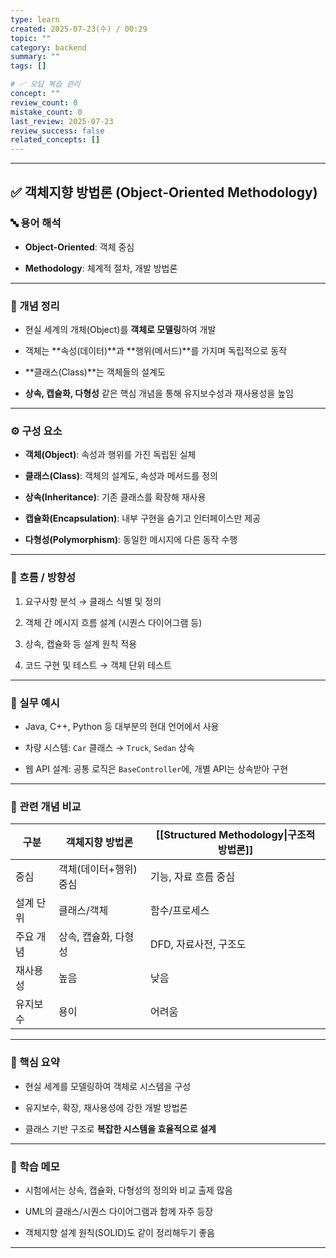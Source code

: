 ```yaml
---
type: learn
created: 2025-07-23(수) / 00:29
topic: ""
category: backend
summary: ""
tags: []

# ✅ 오답 복습 관리
concept: ""
review_count: 0
mistake_count: 0
last_review: 2025-07-23
review_success: false
related_concepts: []
---
```

---

## ✅ 객체지향 방법론 (Object-Oriented Methodology)

### 🔤 용어 해석

- **Object-Oriented**: 객체 중심
    
- **Methodology**: 체계적 절차, 개발 방법론
    

---

### 📌 개념 정리

- 현실 세계의 개체(Object)를 **객체로 모델링**하여 개발
    
- 객체는 **속성(데이터)**과 **행위(메서드)**를 가지며 독립적으로 동작
    
- **클래스(Class)**는 객체들의 설계도
    
- **상속, 캡슐화, 다형성** 같은 핵심 개념을 통해 유지보수성과 재사용성을 높임
    

---

### ⚙️ 구성 요소

- **객체(Object)**: 속성과 행위를 가진 독립된 실체
    
- **클래스(Class)**: 객체의 설계도, 속성과 메서드를 정의
    
- **상속(Inheritance)**: 기존 클래스를 확장해 재사용
    
- **캡슐화(Encapsulation)**: 내부 구현을 숨기고 인터페이스만 제공
    
- **다형성(Polymorphism)**: 동일한 메시지에 다른 동작 수행
    

---

### 🧭 흐름 / 방향성

1. 요구사항 분석 → 클래스 식별 및 정의
    
2. 객체 간 메시지 흐름 설계 (시퀀스 다이어그램 등)
    
3. 상속, 캡슐화 등 설계 원칙 적용
    
4. 코드 구현 및 테스트 → 객체 단위 테스트
    

---

### 💬 실무 예시

- Java, C++, Python 등 대부분의 현대 언어에서 사용
    
- 차량 시스템: `Car` 클래스 → `Truck`, `Sedan` 상속
    
- 웹 API 설계: 공통 로직은 `BaseController`에, 개별 API는 상속받아 구현
    

---

### 🔁 관련 개념 비교

| 구분    | 객체지향 방법론      | [[Structured Methodology\|구조적 방법론]] |
| ----- | ------------- | ----------------------------------- |
| 중심    | 객체(데이터+행위) 중심 | 기능, 자료 흐름 중심                        |
| 설계 단위 | 클래스/객체        | 함수/프로세스                             |
| 주요 개념 | 상속, 캡슐화, 다형성  | DFD, 자료사전, 구조도                      |
| 재사용성  | 높음            | 낮음                                  |
| 유지보수  | 용이            | 어려움                                 |

---

### 🎯 핵심 요약

- 현실 세계를 모델링하여 객체로 시스템을 구성
    
- 유지보수, 확장, 재사용성에 강한 개발 방법론
    
- 클래스 기반 구조로 **복잡한 시스템을 효율적으로 설계**
    

---

### 🧠 학습 메모

- 시험에서는 상속, 캡슐화, 다형성의 정의와 비교 출제 많음
    
- UML의 클래스/시퀀스 다이어그램과 함께 자주 등장
    
- 객체지향 설계 원칙(SOLID)도 같이 정리해두기 좋음
    

---